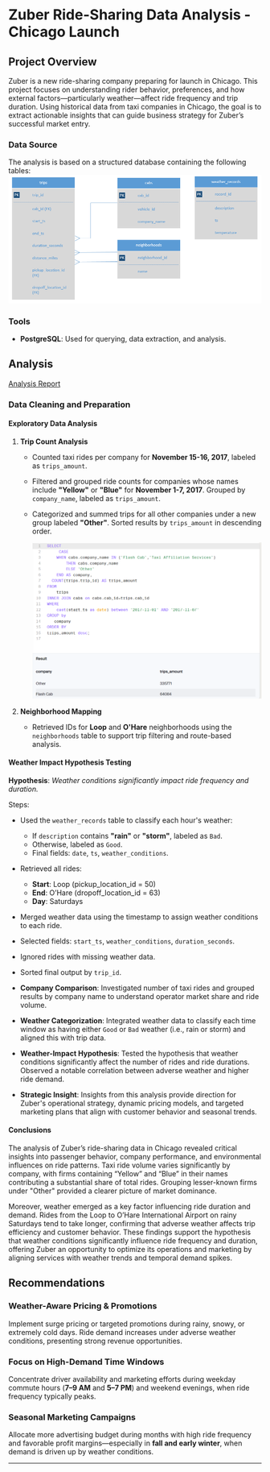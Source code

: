 
# Zuber Ride-Sharing Data Analysis - Chicago Launch

## Project Overview

Zuber is a new ride-sharing company preparing for launch in Chicago. This project focuses on understanding rider behavior, preferences, and how external factors—particularly weather—affect ride frequency and trip duration. Using historical data from taxi companies in Chicago, the goal is to extract actionable insights that can guide business strategy for Zuber’s successful market entry.

### Data Source

The analysis is based on a structured database containing the following tables:
<img src= "ERD.png" />

### Tools
- **PostgreSQL**: Used for querying, data extraction, and analysis.

## Analysis

<a href="https://github.com/Bhagya-laks/Triple-Ten-Projects/blob/main/Zuber%20SQL%20Analysis/Zuber%20%20Analysis.pdf" >Analysis Report</a>



### Data Cleaning and Preparation

#### Exploratory Data Analysis

1. **Trip Count Analysis**
   - Counted taxi rides per company for **November 15-16, 2017**, labeled as `trips_amount`.
   - Filtered and grouped ride counts for companies whose names include **"Yellow"** or **"Blue"** for **November 1-7, 2017**. Grouped by `company_name`, labeled as `trips_amount`.
   - Categorized and summed trips for all other companies under a new group labeled **"Other"**. Sorted results by `trips_amount` in descending order.

     <img src= "Task3.png "/>
     
2. **Neighborhood Mapping**
   - Retrieved IDs for **Loop** and **O'Hare** neighborhoods using the `neighborhoods` table to support trip filtering and route-based analysis.

#### Weather Impact Hypothesis Testing

**Hypothesis**: *Weather conditions significantly impact ride frequency and duration.*

Steps:
- Used the `weather_records` table to classify each hour's weather:
  - If `description` contains **"rain"** or **"storm"**, labeled as `Bad`.
  - Otherwise, labeled as `Good`.
  - Final fields: `date`, `ts`, `weather_conditions`.

- Retrieved all rides:
  - **Start**: Loop (pickup_location_id = 50)
  - **End**: O’Hare (dropoff_location_id = 63)
  - **Day**: Saturdays
- Merged weather data using the timestamp to assign weather conditions to each ride.
- Selected fields: `start_ts`, `weather_conditions`, `duration_seconds`.
- Ignored rides with missing weather data.
- Sorted final output by `trip_id`.



- **Company Comparison**: Investigated number of taxi rides and grouped results by company name to understand operator market share and ride volume.
- **Weather Categorization**: Integrated weather data to classify each time window as having either `Good` or `Bad` weather (i.e., rain or storm) and aligned this with trip data.
- **Weather-Impact Hypothesis**: Tested the hypothesis that weather conditions significantly affect the number of rides and ride durations. Observed a notable correlation between adverse weather and higher ride demand.
- **Strategic Insight**: Insights from this analysis provide direction for Zuber's operational strategy, dynamic pricing models, and targeted marketing plans that align with customer behavior and seasonal trends.


#### Conclusions

The analysis of Zuber’s ride-sharing data in Chicago revealed critical insights into passenger behavior, company performance, and environmental influences on ride patterns. Taxi ride volume varies significantly by company, with firms containing “Yellow” and “Blue” in their names contributing a substantial share of total rides. Grouping lesser-known firms under "Other" provided a clearer picture of market dominance.

Moreover, weather emerged as a key factor influencing ride duration and demand. Rides from the Loop to O’Hare International Airport on rainy Saturdays tend to take longer, confirming that adverse weather affects trip efficiency and customer behavior. These findings support the hypothesis that weather conditions significantly influence ride frequency and duration, offering Zuber an opportunity to optimize its operations and marketing by aligning services with weather trends and temporal demand spikes.


## Recommendations

### Weather-Aware Pricing & Promotions
Implement surge pricing or targeted promotions during rainy, snowy, or extremely cold days. Ride demand increases under adverse weather conditions, presenting strong revenue opportunities.

### Focus on High-Demand Time Windows
Concentrate driver availability and marketing efforts during weekday commute hours (**7–9 AM** and **5–7 PM**) and weekend evenings, when ride frequency typically peaks.

### Seasonal Marketing Campaigns
Allocate more advertising budget during months with high ride frequency and favorable profit margins—especially in **fall and early winter**, when demand is driven up by weather conditions.

---


